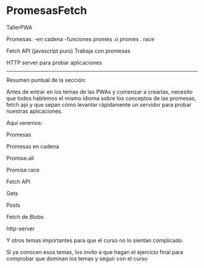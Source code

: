 # PromesasFetch
TallerPWA

Promesas:
    -en cadena
    -funciones
        promes .o 
        promes . race

Fetch API (javascript puro)
    Trabaja con promesas

HTTP server para probar aplicaciones

---------------------------------

Resumen puntual de la sección:

Antes de entrar en los temas de las PWAs y comenzar a crearlas, necesito que todos hablemos el mismo idioma sobre los conceptos de las promesas, fetch api y que sepan cómo levantar rápidamente un servidor para probar nuestras aplicaciones.

Aquí veremos:

Promesas

Promesas en cadena

Promise.all

Promise.race

Fetch API

Gets

Posts

Fetch de Blobs

http-server

Y otros temas importantes para que el curso no lo sientan complicado.



Si ya conocen esos temas, los invito a que hagan el ejercicio final para comprobar que dominan los temas y seguir con el curso

